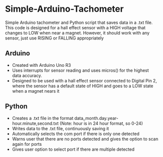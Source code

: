 # Simple-Arduino-Tachometer
Simple Arduino tachometer and Python script that saves data in a .txt file. This code is designed for a hall effect sensor with a HIGH voltage that changes to LOW when near a magnet. However, it should work with any sensor, just use RISING or FALLING appropriately

## Arduino
- Created with Arduino Uno R3
- Uses interrupts for sensor reading and uses micros() for the highest data accuracy.
- Designed to be used with a hall effect sensor connected to Digital Pin 2, where the sensor has a default state of HIGH and goes to a LOW state when a magnet nears it

## Python
- Creates a .txt file in the format data_month.day.year-hour.minute,second.txt (Note: hour is in 24 hour format, so 0-24)
- Writes data to the .txt file, continuously saving it
- Automatically selects the com port if there is only one detected
- Warns user that there are no ports detected and gives the option to scan again for ports
- Gives user option to select port if there are multiple detected
